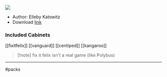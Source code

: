
![](https://img.itch.zone/aW1nLzExMzI0MDcyLnBuZw==/347x500/6%2FX5Ru.png)

- Author: Elleby Katowitz
- Download [link](https://curifab.itch.io/age-of-joy-elleby-cabinet-pack-01)
### Included Cabinets

[[fixitfelix]] [[vanguard]] [[centiped]] [[kangaroo]]


> [!note] fix it felix isn't a real game (like Polybus)

---
#packs 




